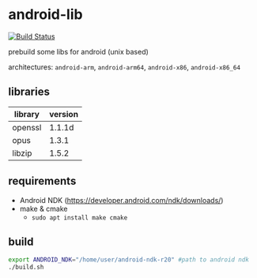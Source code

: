 ﻿# android-lib
[![Build Status](https://travis-ci.org/damaex/android-lib.svg?branch=master)](https://travis-ci.org/damaex/android-lib)

prebuild some libs for android (unix based)

architectures: `android-arm`, `android-arm64`, `android-x86`, `android-x86_64`

## libraries

| library | version |
| ------- | ------- |
| openssl | 1.1.1d  |
| opus    | 1.3.1   |
| libzip  | 1.5.2   |

## requirements
- Android NDK (https://developer.android.com/ndk/downloads/)
- make & cmake
	- `sudo apt install make cmake`

## build
```bash
export ANDROID_NDK="/home/user/android-ndk-r20" #path to android ndk
./build.sh
```
